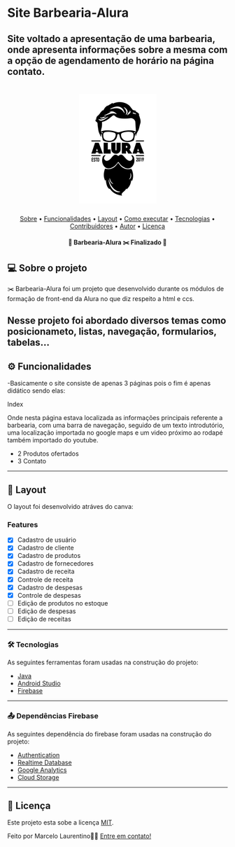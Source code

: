 # Site Barbearia-Alura
## Site voltado a apresentação de uma barbearia, onde apresenta informações sobre a mesma com a opção de agendamento de horário na página contato.

<h1 align="center">
  <img title="Barbearia-Alura" src="logo.png" />
</h1>

<p align="center">
 <a href="#-sobre-o-projeto">Sobre</a> •
 <a href="#-funcionalidades">Funcionalidades</a> •
 <a href="#-layout">Layout</a> • 
 <a href="#-como-executar-o-projeto">Como executar</a> • 
 <a href="#-tecnologias">Tecnologias</a> • 
 <a href="#-contribuidores">Contribuidores</a> • 
 <a href="#-autor">Autor</a> • 
 <a href="#user-content--licença">Licença</a>
</p>

<h4 align="center"> 
	🚧  Barbearia-Alura ✂️ Finalizado  🚧
</h4>


## 💻 Sobre o projeto

✂️ Barbearia-Alura foi um projeto que desenvolvido durante os módulos de formação de front-end da Alura no que diz respeito a html e ccs.

Nesse projeto foi abordado diversos temas como posicionameto, listas, navegação, formularios, tabelas...
---

## ⚙️ Funcionalidades

-Basicamente o site consiste de apenas 3 páginas pois o fim é apenas didático sendo elas:

  Index
  
  Onde nesta página estava localizada as informações principais referente a barbearia, com uma barra de navegação, seguido de um texto introdutório, uma localização importada no google maps e um video próximo ao rodapé também importado do youtube. 
  - 2 Produtos ofertados
  - 3 Contato
  


---

## 🎨 Layout

O layout foi desenvolvido atráves do canva:


### Features

- [x] Cadastro de usuário
- [x] Cadastro de cliente
- [x] Cadastro de produtos
- [x] Cadastro de fornecedores
- [x] Cadastro de receita
- [x] Controle de receita
- [x] Cadastro de despesas
- [x] Controle de despesas
- [ ] Edição de produtos no estoque
- [ ] Edição de despesas
- [ ] Edição de receitas

---

### 🛠 Tecnologias

As seguintes ferramentas foram usadas na construção do projeto:

- [Java](https://www.java.com/pt-BR/)
- [Android Studio](https://developer.android.com/studio)
- [Firebase](https://firebase.google.com/)

---

### 📤 Dependências Firebase

As seguintes dependência do firebase foram usadas na construção do projeto:

- [Authentication](https://firebase.google.com/docs/auth/android/start)
- [Realtime Database](https://firebase.google.com/docs/database)
- [Google Analytics](https://firebase.google.com/docs/analytics/get-started?platform=android)
- [Cloud Storage](https://firebase.google.com/docs/storage/android/start)

---

## 📝 Licença

Este projeto esta sobe a licença [MIT](./LICENSE).

Feito por Marcelo Laurentino👋🏽 [Entre em contato!](https://www.linkedin.com/in/marcelo-laurentino-8a54ba114/)


